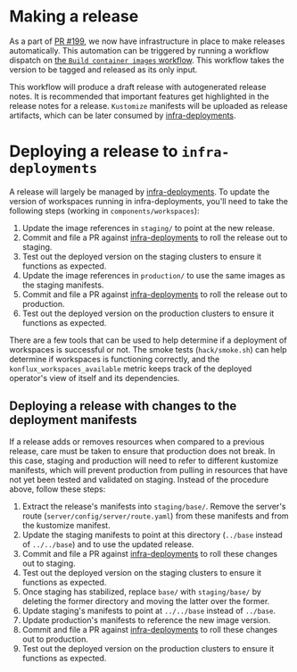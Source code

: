 # Making a release

As a part of [PR #199][199], we now have infrastructure in place to make releases automatically.
This automation can be triggered by running a workflow dispatch on [the `Build container images`
workflow][workflow].  This workflow takes the version to be tagged and released as its only input.

This workflow will produce a draft release with autogenerated release notes.  It is recommended that
important features get highlighted in the release notes for a release.  `Kustomize` manifests will
be uploaded as release artifacts, which can be later consumed by [infra-deployments].

# Deploying a release to `infra-deployments`

A release will largely be managed by [infra-deployments].  To update the version of workspaces
running in infra-deployments, you'll need to take the following steps (working in
`components/workspaces`):

1. Update the image references in `staging/` to point at the new release.
2. Commit and file a PR against [infra-deployments] to roll the release out to staging.
3. Test out the deployed version on the staging clusters to ensure it functions as expected.
4. Update the image references in `production/` to use the same images as the
   staging manifests.
5. Commit and file a PR against [infra-deployments] to roll the release out to production.
6. Test out the deployed version on the production clusters to ensure it functions as expected.

There are a few tools that can be used to help determine if a deployment of workspaces is successful
or not.  The smoke tests (`hack/smoke.sh`) can help determine if workspaces is functioning
correctly, and the `konflux_workspaces_available` metric keeps track of the deployed operator's view
of itself and its dependencies.

## Deploying a release with changes to the deployment manifests

If a release adds or removes resources when compared to a previous release, care must be taken to
ensure that production does not break.  In this case, staging and production will need to refer to
different kustomize manifests, which will prevent production from pulling in resources that have not
yet been tested and validated on staging.  Instead of the procedure above, follow these steps:

1. Extract the release's manifests into `staging/base/`.  Remove the server's
   route (`server/config/server/route.yaml`) from these manifests and from the kustomize manifest.
2. Update the staging manifests to point at this directory (`../base` instead of `../../base`) and
   to use the updated release.
3. Commit and file a PR against [infra-deployments] to roll these changes out to staging.
4. Test out the deployed version on the staging clusters to ensure it functions as expected.
5. Once staging has stabilized, replace `base/` with `staging/base/` by deleting the former
   directory and moving the latter over the former.
6. Update staging's manifests to point at `../../base` instead of `../base`.
7. Update production's manifests to reference the new image version.
8. Commit and file a PR against [infra-deployments] to roll these changes out to production.
9. Test out the deployed version on the production clusters to ensure it functions as expected.

[199]: https://github.com/konflux-workspaces/workspaces/pull/199
[workflow]: https://github.com/konflux-workspaces/workspaces/actions/workflows/push.yaml
[infra-deployments]: https://github.com/redhat-appstudio/infra-deployments/
